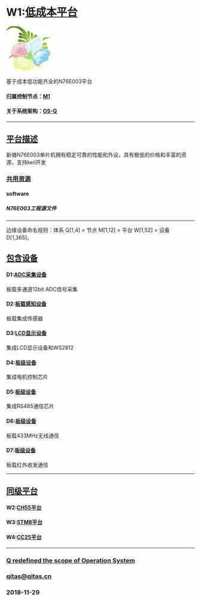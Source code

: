 ﻿# W1:[低成本平台](https://github.com/OS-Q/W1)

[![sites](OS-Q/OS-Q.png)](http://www.OS-Q.com)

基于成本低功能齐全的N76E003平台

#### 归属控制节点：[M1](https://github.com/OS-Q/M1)

#### 关于系统架构：[OS-Q](https://github.com/OS-Q/OS-Q)

---

## [平台描述](https://github.com/OS-Q/W1/wiki) 

新塘N76E003单片机拥有稳定可靠的性能和外设，具有极低的价格和丰富的资源，支持keil开发

### [共用资源](https://github.com/OS-Q/W1/wiki/src) 

#### software

##### N76E003工程源文件



---

边缘设备命名规则：体系 Q[1,4] > 节点 M[1,12] > 平台 W[1,52] > 设备 D[1,365]。

## [包含设备](https://github.com/OS-Q/W1/wiki/index) 

#### D1:[ADC采集设备](https://github.com/OS-Q/D1)

板载多通道12bit ADC信号采集

#### D2:[板载感知设备](https://github.com/OS-Q/D2)

板载集成传感器

#### D3:[LCD显示设备](https://github.com/OS-Q/D3)

集成LCD显示设备和WS2812

#### D4:[板级设备](https://github.com/OS-Q/D4)

集成电机控制芯片

#### D5:[板级设备](https://github.com/OS-Q/D5)

集成RS485通信芯片

#### D6:[板级设备](https://github.com/OS-Q/D6)

板载433MHz无线通信

#### D7:[板级设备](https://github.com/OS-Q/D7)

板载红外收发通信

---

## [同级平台](https://github.com/OS-Q/W1/wiki/index)

#### W2:[CH55平台](https://github.com/OS-Q/W2)

#### W3:[STM8平台](https://github.com/OS-Q/W3)

#### W4:[CC25平台](https://github.com/OS-Q/W4)

---

###  [Q redefined the scope of Operation System](http://www.OS-Q.com)
###  qitas@qitas.cn
###  2018-11-29

